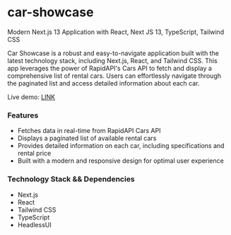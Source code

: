 # car-showcase
Modern Next.js 13 Application with React, Next JS 13, TypeScript, Tailwind CSS

Car Showcase is a robust and easy-to-navigate application built with the latest technology stack, including Next.js, React, and Tailwind CSS. This app leverages the power of RapidAPI's Cars API to fetch and display a comprehensive list of rental cars. Users can effortlessly navigate through the paginated list and access detailed information about each car.

Live demo: [LINK](https://car-showcase-omega-nine.vercel.app)



### Features

- Fetches data in real-time from RapidAPI Cars API
- Displays a paginated list of available rental cars
- Provides detailed information on each car, including specifications and rental price
- Built with a modern and responsive design for optimal user experience

### Technology Stack && Dependencies

- Next.js
- React
- Tailwind CSS
- TypeScript
- HeadlessUI
